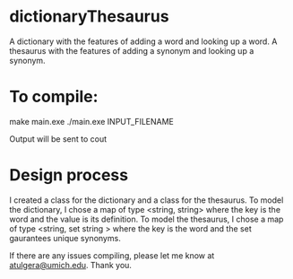# dictionaryThesaurus

A dictionary with the features of adding a word and looking up a word.
A thesaurus with the features of adding a synonym and looking up a synonym.

# To compile:
make main.exe
./main.exe INPUT_FILENAME

Output will be sent to cout

# Design process
I created a class for the dictionary and a class for the thesaurus. 
To model the dictionary, I chose a map of type <string, string> where the key is the word and the value is its definition.
To model the thesaurus, I chose a map of type <string, set string > where the key is the word and the set gaurantees unique synonyms. 

If there are any issues compiling, please let me know at atulgera@umich.edu.
Thank you.



